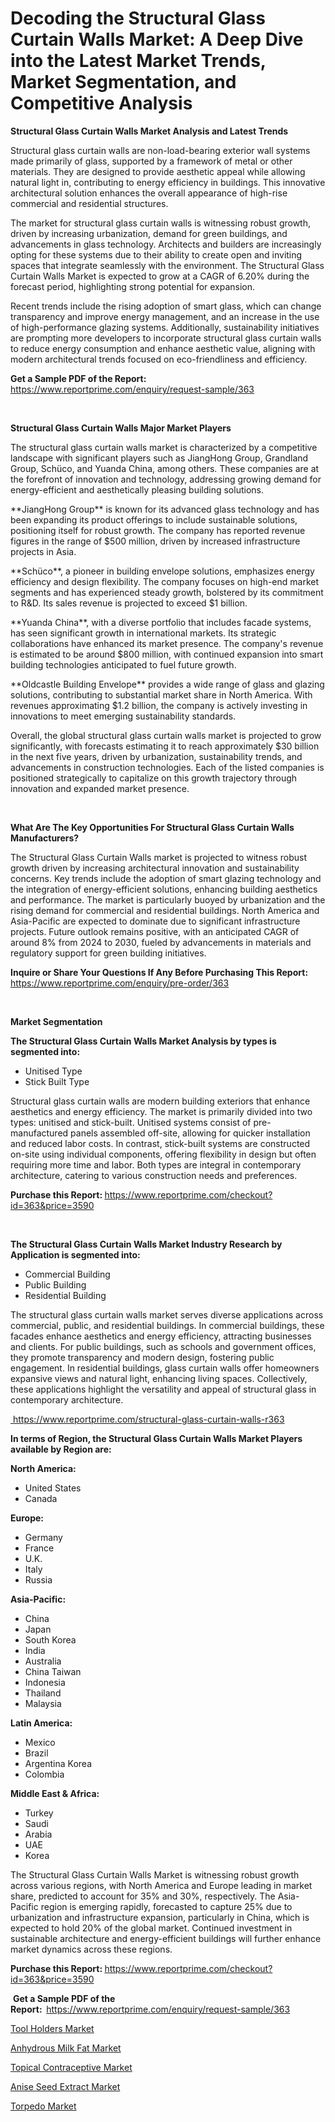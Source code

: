 <p><h1>Decoding the Structural Glass Curtain Walls Market: A Deep Dive into the Latest Market Trends, Market Segmentation, and Competitive Analysis</h1></p><p><strong>Structural Glass Curtain Walls Market Analysis and Latest Trends</strong></p>
<p><p>Structural glass curtain walls are non-load-bearing exterior wall systems made primarily of glass, supported by a framework of metal or other materials. They are designed to provide aesthetic appeal while allowing natural light in, contributing to energy efficiency in buildings. This innovative architectural solution enhances the overall appearance of high-rise commercial and residential structures.</p><p>The market for structural glass curtain walls is witnessing robust growth, driven by increasing urbanization, demand for green buildings, and advancements in glass technology. Architects and builders are increasingly opting for these systems due to their ability to create open and inviting spaces that integrate seamlessly with the environment. The Structural Glass Curtain Walls Market is expected to grow at a CAGR of 6.20% during the forecast period, highlighting strong potential for expansion.</p><p>Recent trends include the rising adoption of smart glass, which can change transparency and improve energy management, and an increase in the use of high-performance glazing systems. Additionally, sustainability initiatives are prompting more developers to incorporate structural glass curtain walls to reduce energy consumption and enhance aesthetic value, aligning with modern architectural trends focused on eco-friendliness and efficiency.</p></p>
<p><strong>Get a Sample PDF of the Report:&nbsp;</strong> <a href="https://www.reportprime.com/enquiry/request-sample/363?utm_campaign=2011&utm_medium=2&utm_source=Github&utm_content=ia&utm_term=24122024&utm_id=structural-glass-curtain-walls">https://www.reportprime.com/enquiry/request-sample/363</a></p>
<p>&nbsp;</p>
<p><strong>Structural Glass Curtain Walls Major Market Players</strong></p>
<p><p>The structural glass curtain walls market is characterized by a competitive landscape with significant players such as JiangHong Group, Grandland Group, Schüco, and Yuanda China, among others. These companies are at the forefront of innovation and technology, addressing growing demand for energy-efficient and aesthetically pleasing building solutions.</p><p>**JiangHong Group** is known for its advanced glass technology and has been expanding its product offerings to include sustainable solutions, positioning itself for robust growth. The company has reported revenue figures in the range of $500 million, driven by increased infrastructure projects in Asia.</p><p>**Schüco**, a pioneer in building envelope solutions, emphasizes energy efficiency and design flexibility. The company focuses on high-end market segments and has experienced steady growth, bolstered by its commitment to R&D. Its sales revenue is projected to exceed $1 billion.</p><p>**Yuanda China**, with a diverse portfolio that includes facade systems, has seen significant growth in international markets. Its strategic collaborations have enhanced its market presence. The company's revenue is estimated to be around $800 million, with continued expansion into smart building technologies anticipated to fuel future growth.</p><p>**Oldcastle Building Envelope** provides a wide range of glass and glazing solutions, contributing to substantial market share in North America. With revenues approximating $1.2 billion, the company is actively investing in innovations to meet emerging sustainability standards.</p><p>Overall, the global structural glass curtain walls market is projected to grow significantly, with forecasts estimating it to reach approximately $30 billion in the next five years, driven by urbanization, sustainability trends, and advancements in construction technologies. Each of the listed companies is positioned strategically to capitalize on this growth trajectory through innovation and expanded market presence.</p></p>
<p>&nbsp;</p>
<p><strong>What Are The Key Opportunities For Structural Glass Curtain Walls Manufacturers?</strong></p>
<p><p>The Structural Glass Curtain Walls market is projected to witness robust growth driven by increasing architectural innovation and sustainability concerns. Key trends include the adoption of smart glazing technology and the integration of energy-efficient solutions, enhancing building aesthetics and performance. The market is particularly buoyed by urbanization and the rising demand for commercial and residential buildings. North America and Asia-Pacific are expected to dominate due to significant infrastructure projects. Future outlook remains positive, with an anticipated CAGR of around 8% from 2024 to 2030, fueled by advancements in materials and regulatory support for green building initiatives.</p></p>
<p><strong>Inquire or Share Your Questions If Any Before Purchasing This Report:</strong> <a href="https://www.reportprime.com/enquiry/pre-order/363?utm_campaign=2011&utm_medium=2&utm_source=Github&utm_content=ia&utm_term=24122024&utm_id=structural-glass-curtain-walls">https://www.reportprime.com/enquiry/pre-order/363</a></p>
<p>&nbsp;</p>
<p><strong>Market Segmentation</strong></p>
<p><strong>The Structural Glass Curtain Walls Market Analysis by types is segmented into:</strong></p>
<p><ul><li>Unitised Type</li><li>Stick Built Type</li></ul></p>
<p><p>Structural glass curtain walls are modern building exteriors that enhance aesthetics and energy efficiency. The market is primarily divided into two types: unitised and stick-built. Unitised systems consist of pre-manufactured panels assembled off-site, allowing for quicker installation and reduced labor costs. In contrast, stick-built systems are constructed on-site using individual components, offering flexibility in design but often requiring more time and labor. Both types are integral in contemporary architecture, catering to various construction needs and preferences.</p></p>
<p><strong>Purchase this Report:&nbsp;</strong><a href="https://www.reportprime.com/checkout?id=363&price=3590&utm_campaign=2011&utm_medium=2&utm_source=Github&utm_content=ia&utm_term=24122024&utm_id=structural-glass-curtain-walls">https://www.reportprime.com/checkout?id=363&price=3590</a></p>
<p>&nbsp;</p>
<p><strong>The Structural Glass Curtain Walls Market Industry Research by Application is segmented into:</strong></p>
<p><ul><li>Commercial Building</li><li>Public Building</li><li>Residential Building</li></ul></p>
<p><p>The structural glass curtain walls market serves diverse applications across commercial, public, and residential buildings. In commercial buildings, these facades enhance aesthetics and energy efficiency, attracting businesses and clients. For public buildings, such as schools and government offices, they promote transparency and modern design, fostering public engagement. In residential buildings, glass curtain walls offer homeowners expansive views and natural light, enhancing living spaces. Collectively, these applications highlight the versatility and appeal of structural glass in contemporary architecture.</p></p>
<p><a href="https://www.reportprime.com/structural-glass-curtain-walls-r363?utm_campaign=2011&utm_medium=2&utm_source=Github&utm_content=ia&utm_term=24122024&utm_id=structural-glass-curtain-walls">&nbsp;https://www.reportprime.com/structural-glass-curtain-walls-r363</a></p>
<p><strong>In terms of Region, the Structural Glass Curtain Walls Market Players available by Region are:</strong></p>
<p>
    <p> <strong> North America: </strong>
        <ul>
            <li>United States</li>
            <li>Canada</li>
        </ul>
        </p> 
    <p> <strong> Europe: </strong>
        <ul>
            <li>Germany</li>
            <li>France</li>
            <li>U.K.</li>
            <li>Italy</li>
            <li>Russia</li>
        </ul>
        </p> 
    <p> <strong> Asia-Pacific: </strong>
        <ul>
            <li>China</li>
            <li>Japan</li>
            <li>South Korea</li>
            <li>India</li>
            <li>Australia</li>
            <li>China Taiwan</li>
            <li>Indonesia</li>
            <li>Thailand</li>
            <li>Malaysia</li>
        </ul>
        </p> 
    <p> <strong> Latin America: </strong>
        <ul>
            <li>Mexico</li>
            <li>Brazil</li>
            <li>Argentina Korea</li>
            <li>Colombia</li>
        </ul>
        </p> 
    <p> <strong> Middle East & Africa: </strong>
        <ul>
            <li>Turkey</li>
            <li>Saudi</li>
            <li>Arabia</li>
            <li>UAE</li>
            <li>Korea</li>
        </ul>
    </p>
    </p>
<p><p>The Structural Glass Curtain Walls Market is witnessing robust growth across various regions, with North America and Europe leading in market share, predicted to account for 35% and 30%, respectively. The Asia-Pacific region is emerging rapidly, forecasted to capture 25% due to urbanization and infrastructure expansion, particularly in China, which is expected to hold 20% of the global market. Continued investment in sustainable architecture and energy-efficient buildings will further enhance market dynamics across these regions.</p></p>
<p><strong>Purchase this Report: </strong><a href="https://www.reportprime.com/checkout?id=363&price=3590&utm_campaign=2011&utm_medium=2&utm_source=Github&utm_content=ia&utm_term=24122024&utm_id=structural-glass-curtain-walls">https://www.reportprime.com/checkout?id=363&price=3590</a></p>
<p>&nbsp;<strong>Get a Sample PDF of the Report:&nbsp;&nbsp;</strong><a href="https://www.reportprime.com/enquiry/request-sample/363?utm_campaign=2011&utm_medium=2&utm_source=Github&utm_content=ia&utm_term=24122024&utm_id=structural-glass-curtain-walls">https://www.reportprime.com/enquiry/request-sample/363</a></p>
<p><strong></strong></p>
<p><p><a href="https://www.linkedin.com/pulse/navigating-tool-holders-market-expert-analysis-forecast-period-zrkle?utm_campaign=2011&utm_medium=2&utm_source=Github&utm_content=ia&utm_term=24122024&utm_id=structural-glass-curtain-walls">Tool Holders Market</a></p><p><a href="https://www.linkedin.com/pulse/insightful-analysis-anhydrous-milk-fat-market-2024-2031-dynamics-tcmie?utm_campaign=2011&utm_medium=2&utm_source=Github&utm_content=ia&utm_term=24122024&utm_id=structural-glass-curtain-walls">Anhydrous Milk Fat Market</a></p><p><a href="https://www.linkedin.com/pulse/topical-contraceptive-market-analysis-trends-revenue-dke7c?utm_campaign=2011&utm_medium=2&utm_source=Github&utm_content=ia&utm_term=24122024&utm_id=structural-glass-curtain-walls">Topical Contraceptive Market</a></p><p><a href="https://www.linkedin.com/pulse/p-factrackr-ho6he?utm_campaign=2011&utm_medium=2&utm_source=Github&utm_content=ia&utm_term=24122024&utm_id=structural-glass-curtain-walls">Anise Seed Extract Market</a></p><p><a href="https://www.linkedin.com/pulse/regional-development-deployment-production-cost-torpedo-market-l20mc?utm_campaign=2011&utm_medium=2&utm_source=Github&utm_content=ia&utm_term=24122024&utm_id=structural-glass-curtain-walls">Torpedo Market</a></p></p>